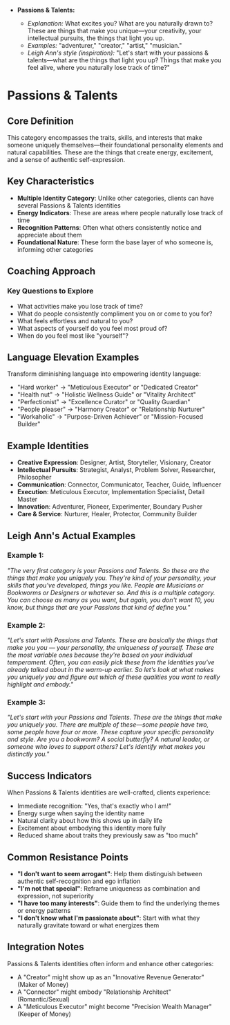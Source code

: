 - **Passions & Talents:**

  - *Explanation:* What excites you? What are you naturally drawn to? These are things that make you unique—your creativity, your intellectual pursuits, the things that light you up.
  - *Examples:* "adventurer," "creator," "artist," "musician."
  - *Leigh Ann's style (inspiration):* "Let's start with your passions & talents—what are the things that light you up? Things that make you feel alive, where you naturally lose track of time?"



# Passions & Talents

## Core Definition
This category encompasses the traits, skills, and interests that make someone uniquely themselves—their foundational personality elements and natural capabilities. These are the things that create energy, excitement, and a sense of authentic self-expression.

## Key Characteristics
- **Multiple Identity Category**: Unlike other categories, clients can have several Passions & Talents identities
- **Energy Indicators**: These are areas where people naturally lose track of time
- **Recognition Patterns**: Often what others consistently notice and appreciate about them
- **Foundational Nature**: These form the base layer of who someone is, informing other categories

## Coaching Approach

### Key Questions to Explore
- What activities make you lose track of time?
- What do people consistently compliment you on or come to you for?
- What feels effortless and natural to you?
- What aspects of yourself do you feel most proud of?
- When do you feel most like "yourself"?

## Language Elevation Examples
Transform diminishing language into empowering identity language:
- "Hard worker" → "Meticulous Executor" or "Dedicated Creator"
- "Health nut" → "Holistic Wellness Guide" or "Vitality Architect"
- "Perfectionist" → "Excellence Curator" or "Quality Guardian"
- "People pleaser" → "Harmony Creator" or "Relationship Nurturer"
- "Workaholic" → "Purpose-Driven Achiever" or "Mission-Focused Builder"

## Example Identities
- **Creative Expression**: Designer, Artist, Storyteller, Visionary, Creator
- **Intellectual Pursuits**: Strategist, Analyst, Problem Solver, Researcher, Philosopher  
- **Communication**: Connector, Communicator, Teacher, Guide, Influencer
- **Execution**: Meticulous Executor, Implementation Specialist, Detail Master
- **Innovation**: Adventurer, Pioneer, Experimenter, Boundary Pusher
- **Care & Service**: Nurturer, Healer, Protector, Community Builder

## Leigh Ann's Actual Examples
### Example 1:
*"The very first category is your Passions and Talents. So these are the things that make you uniquely you. They're kind of your personality, your skills that you've developed, things you like. People are Musicians or Bookworms or Designers or whatever so. And this is a multiple category. You can choose as many as you want, but again, you don't want 10, you know, but things that are your Passions that kind of define you."*

### Example 2:
*"Let's start with Passions and Talents. These are basically the things that make you you — your personality, the uniqueness of yourself. These are the most variable ones because they're based on your individual temperament. Often, you can easily pick these from the Identities you've already talked about in the warm-up earlier. So let's look at what makes you uniquely you and figure out which of these qualities you want to really highlight and embody."*

### Example 3:
*"Let's start with your Passions and Talents. These are the things that make you uniquely you. There are multiple of these—some people have two, some people have four or more. These capture your specific personality and style. Are you a bookworm? A social butterfly? A natural leader, or someone who loves to support others? Let's identify what makes you distinctly you."*

## Success Indicators
When Passions & Talents identities are well-crafted, clients experience:
- Immediate recognition: "Yes, that's exactly who I am!"
- Energy surge when saying the identity name
- Natural clarity about how this shows up in daily life
- Excitement about embodying this identity more fully
- Reduced shame about traits they previously saw as "too much"

## Common Resistance Points
- **"I don't want to seem arrogant"**: Help them distinguish between authentic self-recognition and ego inflation
- **"I'm not that special"**: Reframe uniqueness as combination and expression, not superiority
- **"I have too many interests"**: Guide them to find the underlying themes or energy patterns
- **"I don't know what I'm passionate about"**: Start with what they naturally gravitate toward or what energizes them

## Integration Notes
Passions & Talents identities often inform and enhance other categories:
- A "Creator" might show up as an "Innovative Revenue Generator" (Maker of Money)
- A "Connector" might embody "Relationship Architect" (Romantic/Sexual)
- A "Meticulous Executor" might become "Precision Wealth Manager" (Keeper of Money)